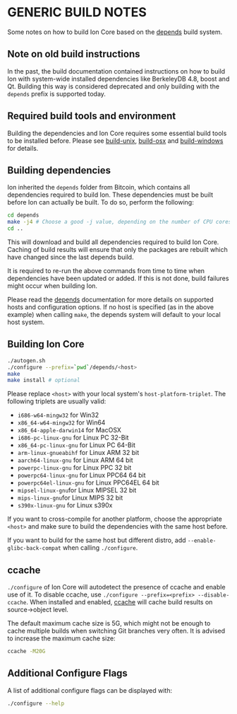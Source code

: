 GENERIC BUILD NOTES
====================

Some notes on how to build Ion Core based on the [depends](../depends/README.md) build system.

Note on old build instructions
------------------------------

In the past, the build documentation contained instructions on how to build Ion with system-wide installed dependencies
like BerkeleyDB 4.8, boost and Qt. Building this way is considered deprecated and only building with the `depends` prefix
is supported today.

Required build tools and environment
------------------------------------

Building the dependencies and Ion Core requires some essential build tools to be installed before. Please see
[build-unix](build-unix.md), [build-osx](build-osx.md) and [build-windows](build-windows.md) for details.

Building dependencies
---------------------
Ion inherited the `depends` folder from Bitcoin, which contains all dependencies required to build Ion. These
dependencies must be built before Ion can actually be built. To do so, perform the following:

```bash
cd depends
make -j4 # Choose a good -j value, depending on the number of CPU cores available
cd ..
```

This will download and build all dependencies required to build Ion Core. Caching of build results will ensure that only
the packages are rebuilt which have changed since the last depends build.

It is required to re-run the above commands from time to time when dependencies have been updated or added. If this is
not done, build failures might occur when building Ion.

Please read the [depends](../depends/README.md) documentation for more details on supported hosts and configuration
options. If no host is specified (as in the above example) when calling `make`, the depends system will default to your
local host system.

Building Ion Core
---------------------

```bash
./autogen.sh
./configure --prefix=`pwd`/depends/<host>
make
make install # optional
```

Please replace `<host>` with your local system's `host-platform-triplet`. The following triplets are usually valid:
- `i686-w64-mingw32` for Win32
- `x86_64-w64-mingw32` for Win64
- `x86_64-apple-darwin14` for MacOSX
- `i686-pc-linux-gnu` for Linux PC 32-Bit
- `x86_64-pc-linux-gnu` for Linux PC 64-Bit
- `arm-linux-gnueabihf` for Linux ARM 32 bit
- `aarch64-linux-gnu` for Linux ARM 64 bit
- `powerpc-linux-gnu` for Linux PPC 32 bit
- `powerpc64-linux-gnu` for Linux PPC64 64 bit
- `powerpc64el-linux-gnu` for Linux PPC64EL 64 bit
- `mipsel-linux-gnu`for Linux MIPSEL 32 bit
- `mips-linux-gnu`for Linux MIPS 32 bit
- `s390x-linux-gnu` for Linux s390x

If you want to cross-compile for another platform, choose the appropriate `<host>` and make sure to build the
dependencies with the same host before.

If you want to build for the same host but different distro, add `--enable-glibc-back-compat` when calling `./configure`.


ccache
------
`./configure` of Ion Core will autodetect the presence of ccache and enable use of it. To disable ccache, use
`./configure --prefix=<prefix> --disable-ccache`. When installed and enabled, [ccache](https://ccache.samba.org/) will
cache build results on source->object level.

The default maximum cache size is 5G, which might not be enough to cache multiple builds when switching Git branches
very often. It is advised to increase the maximum cache size:

```bash
ccache -M20G
```

Additional Configure Flags
--------------------------
A list of additional configure flags can be displayed with:

```bash
./configure --help
```
